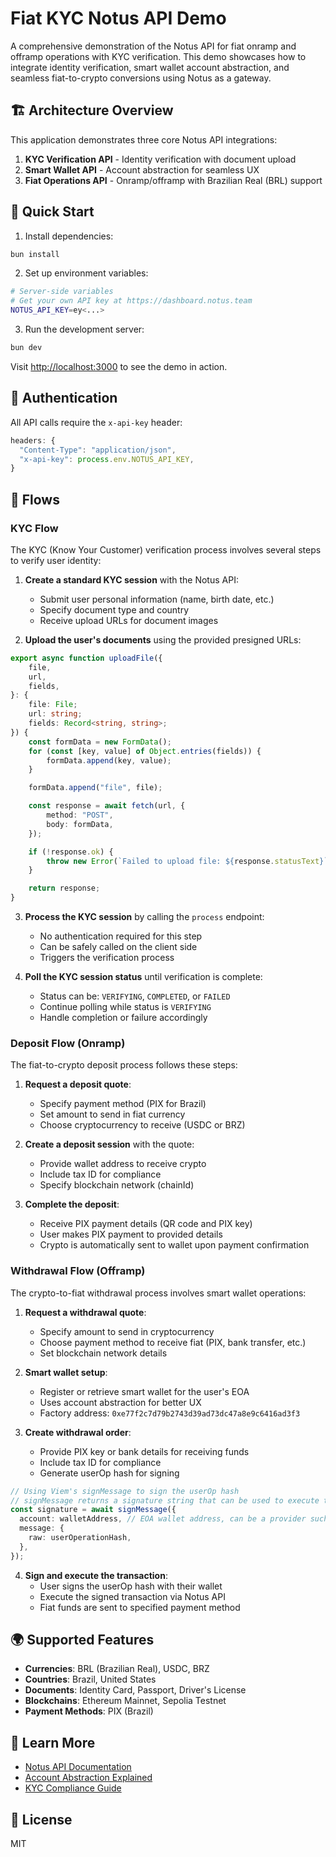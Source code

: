 # Fiat KYC Notus API Demo

A comprehensive demonstration of the Notus API for fiat onramp and offramp operations with KYC verification. This demo showcases how to integrate identity verification, smart wallet account abstraction, and seamless fiat-to-crypto conversions using Notus as a gateway.

## 🏗️ Architecture Overview

This application demonstrates three core Notus API integrations:

1. **KYC Verification API** - Identity verification with document upload
2. **Smart Wallet API** - Account abstraction for seamless UX
3. **Fiat Operations API** - Onramp/offramp with Brazilian Real (BRL) support

## 🚀 Quick Start

1. Install dependencies:
```bash
bun install
```

2. Set up environment variables:
```bash
# Server-side variables
# Get your own API key at https://dashboard.notus.team
NOTUS_API_KEY=ey<...>
```

3. Run the development server:
```bash
bun dev
```

Visit [http://localhost:3000](http://localhost:3000) to see the demo in action.

## 🔐 Authentication

All API calls require the `x-api-key` header:

```typescript
headers: {
  "Content-Type": "application/json",
  "x-api-key": process.env.NOTUS_API_KEY,
}
```

## 🔄 Flows

### KYC Flow

The KYC (Know Your Customer) verification process involves several steps to verify user identity:

1. **Create a standard KYC session** with the Notus API:
   - Submit user personal information (name, birth date, etc.)
   - Specify document type and country
   - Receive upload URLs for document images

2. **Upload the user's documents** using the provided presigned URLs:
```typescript
export async function uploadFile({
	file,
	url,
	fields,
}: {
	file: File;
	url: string;
	fields: Record<string, string>;
}) {
	const formData = new FormData();
	for (const [key, value] of Object.entries(fields)) {
		formData.append(key, value);
	}

	formData.append("file", file);

	const response = await fetch(url, {
		method: "POST",
		body: formData,
	});

	if (!response.ok) {
		throw new Error(`Failed to upload file: ${response.statusText}`);
	}

	return response;
}
```

3. **Process the KYC session** by calling the `process` endpoint:
   - No authentication required for this step
   - Can be safely called on the client side
   - Triggers the verification process

4. **Poll the KYC session status** until verification is complete:
   - Status can be: `VERIFYING`, `COMPLETED`, or `FAILED`
   - Continue polling while status is `VERIFYING`
   - Handle completion or failure accordingly

### Deposit Flow (Onramp)

The fiat-to-crypto deposit process follows these steps:

1. **Request a deposit quote**:
   - Specify payment method (PIX for Brazil)
   - Set amount to send in fiat currency
   - Choose cryptocurrency to receive (USDC or BRZ)

2. **Create a deposit session** with the quote:
   - Provide wallet address to receive crypto
   - Include tax ID for compliance
   - Specify blockchain network (chainId)

3. **Complete the deposit**:
   - Receive PIX payment details (QR code and PIX key)
   - User makes PIX payment to provided details
   - Crypto is automatically sent to wallet upon payment confirmation

### Withdrawal Flow (Offramp)

The crypto-to-fiat withdrawal process involves smart wallet operations:

1. **Request a withdrawal quote**:
   - Specify amount to send in cryptocurrency
   - Choose payment method to receive fiat (PIX, bank transfer, etc.)
   - Set blockchain network details

2. **Smart wallet setup**:
   - Register or retrieve smart wallet for the user's EOA
   - Uses account abstraction for better UX
   - Factory address: `0xe77f2c7d79b2743d39ad73dc47a8e9c6416ad3f3`

3. **Create withdrawal order**:
   - Provide PIX key or bank details for receiving funds
   - Include tax ID for compliance
   - Generate userOp hash for signing

```typescript
// Using Viem's signMessage to sign the userOp hash
// signMessage returns a signature string that can be used to execute the userOp
const signature = await signMessage({
  account: walletAddress, // EOA wallet address, can be a provider such as MetaMask
  message: {
    raw: userOperationHash,
  }, 
}); 
```

4. **Sign and execute the transaction**:
   - User signs the userOp hash with their wallet
   - Execute the signed transaction via Notus API
   - Fiat funds are sent to specified payment method

## 🌍 Supported Features

- **Currencies**: BRL (Brazilian Real), USDC, BRZ
- **Countries**: Brazil, United States  
- **Documents**: Identity Card, Passport, Driver's License
- **Blockchains**: Ethereum Mainnet, Sepolia Testnet
- **Payment Methods**: PIX (Brazil)

## 📖 Learn More

- [Notus API Documentation](https://docs.notus.com)
- [Account Abstraction Explained](https://ethereum.org/en/developers/docs/smart-contracts/account-abstraction/)
- [KYC Compliance Guide](https://docs.notus.com/kyc)

## 📝 License

MIT
